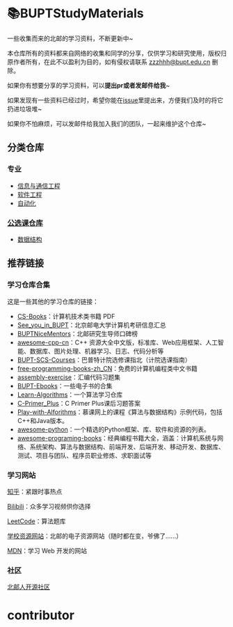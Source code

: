 # 📚BUPTStudyMaterials
一些收集而来的北邮的学习资料，不断更新中~

本仓库所有的资料都来自网络的收集和同学的分享，仅供学习和研究使用，版权归原作者所有，在此不以盈利为目的，如有侵权请联系 [zzzhhh@bupt.edu.cn](zzzhhh@bupt.edu.cn) 删除。

如果你有想要分享的学习资料，可以**提出pr或者发邮件给我**~

如果发现有一些资料已经过时，希望你能在[issue](https://github.com/BUPT-study-materials/BUPTStudyMaterials/issues)里提出来，方便我们及时的将它扔进垃圾堆~

如果你不怕麻烦，可以发邮件给我加入我们的团队，一起来维护这个仓库~

## 分类仓库

### 专业

- [信息与通信工程](https://github.com/BUPT-study-materials/Information-and-Communication-Engineering)
- [软件工程](https://github.com/BUPT-study-materials/Software-Engeering)
- [自动化](https://github.com/BUPT-study-materials/Automation)

### [公选课仓库](https://github.com/BUPT-study-materials/PublicElectives)

- [数据结构](https://github.com/BUPT-study-materials/PublicElectives/blob/master/%E6%95%B0%E6%8D%AE%E7%BB%93%E6%9E%84/%E6%95%B0%E6%8D%AE%E7%BB%93%E6%9E%84.md)

## 推荐链接

### 学习仓库合集

这是一些其他的学习仓库的链接：

- [CS-Books](https://github.com/huihut/CS-Books/tree/master)：计算机技术类书籍 PDF
- [See_you_in_BUPT](https://github.com/ningzimu/See_you_in_BUPT)：北京邮电大学计算机考研信息汇总
- [BUPTNiceMentors](https://github.com/wukongbajie/BUPTNiceMentors)：北邮研究生导师口碑榜
- [awesome-cpp-cn](https://github.com/jobbole/awesome-cpp-cn)：C++ 资源大全中文版，标准库、Web应用框架、人工智能、数据库、图片处理、机器学习、日志、代码分析等
- [BUPT-SCS-Courses](https://github.com/Oneliey/BUPT-SCS-Courses)：巴普特计院选修课指北（计院选课指南）
- [free-programming-books-zh_CN](https://github.com/justjavac/free-programming-books-zh_CN)：免费的计算机编程类中文书籍
- [assembly-exercise](https://github.com/Forec/assembly-exercise)：汇编代码习题集
- [BUPT-Ebooks](https://github.com/BUPT-Resources/BUPT-Ebooks)：一些电子书的合集
- [Learn-Algorithms](https://github.com/nonstriater/Learn-Algorithms)：一个算法学习仓库
- [C-Primer_Plus](https://github.com/zhayujie/C-Primer-Plus)：C Primer Plus课后习题答案
- [Play-with-Alforithms](https://github.com/liuyubobobo/Play-with-Algorithms)：慕课网上的课程《算法与数据结构》示例代码，包括C++和Java版本。
- [awesome-python](https://github.com/vinta/awesome-python)：一个精选的Python框架、库、软件和资源的列表。
- [awesome-programing-books](https://github.com/jobbole/awesome-programming-books)：经典编程书籍大全，涵盖：计算机系统与网络、系统架构、算法与数据结构、前端开发、后端开发、移动开发、数据库、测试、项目与团队、程序员职业修炼、求职面试等

### 学习网站

[知乎](www.zhihu.com)：紧跟时事热点

[Bilibili](www.bilibili.com)：众多学习视频供你选择

[LeetCode](https://leetcode-cn.com/)：算法题库

[学校资源网站](idp.bupt.edu.cn)：北邮的电子资源网站（随时都在变，爷佛了......）

[MDN](https://developer.mozilla.org/zh-CN/)：学习 Web 开发的网站

### 社区

[北邮人开源社区](https://byrio.org/)

# contributor

